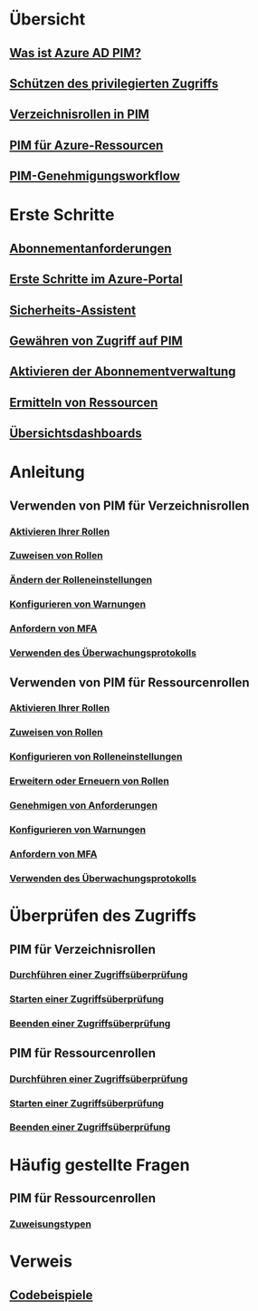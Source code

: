 # Übersicht
## [Was ist Azure AD PIM?](pim-configure.md)
## [Schützen des privilegierten Zugriffs](../users-groups-roles/directory-admin-roles-secure.md?toc=%2fazure%2factive-directory%2fprivileged-identity-management%2ftoc.json)
## [Verzeichnisrollen in PIM](pim-roles.md)
## [PIM für Azure-Ressourcen](azure-pim-resource-rbac.md)
## [PIM-Genehmigungsworkflow](azure-ad-pim-approval-workflow.md)

# Erste Schritte
## [Abonnementanforderungen](subscription-requirements.md)
## [Erste Schritte im Azure-Portal](pim-getting-started.md)
## [Sicherheits-Assistent](pim-security-wizard.md)
## [Gewähren von Zugriff auf PIM](pim-how-to-give-access-to-pim.md)
## [Aktivieren der Abonnementverwaltung](pim-resource-roles-enable-subscription-management.md)
## [Ermitteln von Ressourcen](pim-resource-roles-discover-resources.md)
## [Übersichtsdashboards](pim-resource-roles-overview-dashboards.md)

# Anleitung
## Verwenden von PIM für Verzeichnisrollen
### [Aktivieren Ihrer Rollen](pim-how-to-activate-role.md)
### [Zuweisen von Rollen](pim-how-to-add-role-to-user.md)
### [Ändern der Rolleneinstellungen](pim-how-to-change-default-settings.md)
### [Konfigurieren von Warnungen](pim-how-to-configure-security-alerts.md)
### [Anfordern von MFA](pim-how-to-require-mfa.md)
### [Verwenden des Überwachungsprotokolls](pim-how-to-use-audit-log.md)
## Verwenden von PIM für Ressourcenrollen
### [Aktivieren Ihrer Rollen](pim-resource-roles-activate-your-roles.md)
### [Zuweisen von Rollen](pim-resource-roles-assign-roles.md)
### [Konfigurieren von Rolleneinstellungen](pim-resource-roles-configure-role-settings.md)
### [Erweitern oder Erneuern von Rollen](pim-resource-roles-renew-extend.md)
### [Genehmigen von Anforderungen](pim-resource-roles-approval-workflow.md)
### [Konfigurieren von Warnungen](pim-resource-roles-configure-alerts.md)
### [Anfordern von MFA](pim-resource-roles-require-mfa.md)
### [Verwenden des Überwachungsprotokolls](pim-resource-roles-use-the-audit-log.md)

# Überprüfen des Zugriffs
## PIM für Verzeichnisrollen
### [Durchführen einer Zugriffsüberprüfung](pim-how-to-perform-security-review.md)
### [Starten einer Zugriffsüberprüfung](pim-how-to-start-security-review.md)
### [Beenden einer Zugriffsüberprüfung](pim-how-to-complete-review.md)
## PIM für Ressourcenrollen
### [Durchführen einer Zugriffsüberprüfung](pim-resource-roles-perform-access-review.md)
### [Starten einer Zugriffsüberprüfung](pim-resource-roles-start-access-review.md)
### [Beenden einer Zugriffsüberprüfung](pim-resource-roles-complete-access-review.md)

# Häufig gestellte Fragen
## PIM für Ressourcenrollen
### [Zuweisungstypen](pim-resource-roles-eligible-visibility.md)

# Verweis
## [Codebeispiele](https://azure.microsoft.com/resources/samples/?service=active-directory)
